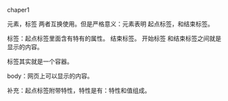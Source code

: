 chaper1

元素，标签 两者互换使用。但是严格意义：元素表明 起点标签，和结束标签。

标签：起点标签里面含有特有的属性。 结束标签。 开始标签 和结束标签之间就是显示的内容。

标签其实就是一个容器。

body：网页上可以显示的内容。



补充：起点标签附带特性，特性是有：特性和值组成。
